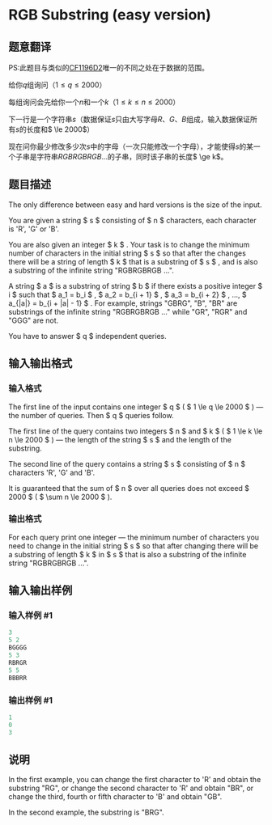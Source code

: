 # RGB Substring (easy version)

## 题意翻译

PS:此题目与类似的[CF1196D2](https://www.luogu.org/problem/CF1196D2)唯一的不同之处在于数据的范围。

给你$q$组询问（$1 \le q \le 2000$）

每组询问会先给你一个$n$和一个$k$（$1 \le k \le n \le 2000$）

下一行是一个字符串$s$（数据保证$s$只由大写字母$R$、$G$、$B$组成，输入数据保证所有$s$的长度和$ \le 2000$）

现在问你最少修改多少次$s$中的字母（一次只能修改一个字母），才能使得$s$的某一个子串是字符串$RGBRGBRGB...$的子串，同时该子串的长度$ \ge k$。

## 题目描述

The only difference between easy and hard versions is the size of the input.

You are given a string $ s $ consisting of $ n $ characters, each character is 'R', 'G' or 'B'.

You are also given an integer $ k $ . Your task is to change the minimum number of characters in the initial string $ s $ so that after the changes there will be a string of length $ k $ that is a substring of $ s $ , and is also a substring of the infinite string "RGBRGBRGB ...".

A string $ a $ is a substring of string $ b $ if there exists a positive integer $ i $ such that $ a_1 = b_i $ , $ a_2 = b_{i + 1} $ , $ a_3 = b_{i + 2} $ , ..., $ a_{|a|} = b_{i + |a| - 1} $ . For example, strings "GBRG", "B", "BR" are substrings of the infinite string "RGBRGBRGB ..." while "GR", "RGR" and "GGG" are not.

You have to answer $ q $ independent queries.

## 输入输出格式

### 输入格式

The first line of the input contains one integer $ q $ ( $ 1 \le q \le 2000 $ ) — the number of queries. Then $ q $ queries follow.

The first line of the query contains two integers $ n $ and $ k $ ( $ 1 \le k \le n \le 2000 $ ) — the length of the string $ s $ and the length of the substring.

The second line of the query contains a string $ s $ consisting of $ n $ characters 'R', 'G' and 'B'.

It is guaranteed that the sum of $ n $ over all queries does not exceed $ 2000 $ ( $ \sum n \le 2000 $ ).

### 输出格式

For each query print one integer — the minimum number of characters you need to change in the initial string $ s $ so that after changing there will be a substring of length $ k $ in $ s $ that is also a substring of the infinite string "RGBRGBRGB ...".

## 输入输出样例

### 输入样例 #1

```cpp
3
5 2
BGGGG
5 3
RBRGR
5 5
BBBRR

```
### 输出样例 #1

```cpp
1
0
3

```
## 说明

In the first example, you can change the first character to 'R' and obtain the substring "RG", or change the second character to 'R' and obtain "BR", or change the third, fourth or fifth character to 'B' and obtain "GB".

In the second example, the substring is "BRG".

